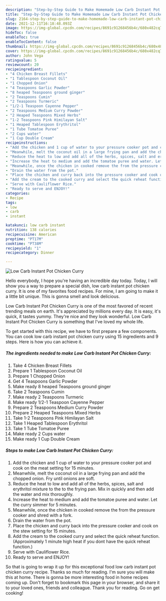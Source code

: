 ```yaml
---
description: "Step-by-Step Guide to Make Homemade Low Carb Instant Pot Chicken Curry"
title: "Step-by-Step Guide to Make Homemade Low Carb Instant Pot Chicken Curry"
slug: 2164-step-by-step-guide-to-make-homemade-low-carb-instant-pot-chicken-curry
date: 2021-12-11T16:18:48.093Z
image: https://img-global.cpcdn.com/recipes/8691c91268456b4c/680x482cq70/low-carb-instant-pot-chicken-curry-recipe-main-photo.jpg
hideToc: false
enableToc: true
enableTocContent: false
thumbnail: https://img-global.cpcdn.com/recipes/8691c91268456b4c/680x482cq70/low-carb-instant-pot-chicken-curry-recipe-main-photo.jpg
cover: https://img-global.cpcdn.com/recipes/8691c91268456b4c/680x482cq70/low-carb-instant-pot-chicken-curry-recipe-main-photo.jpg
author: John Vega
ratingvalue: 5
reviewcount: 20
recipeingredient:
- "4 Chicken Breast Fillets"
- "1 Tablespoon Coconut Oil"
- "1 Chopped Onion"
- "4 Teaspoons Garlic Powder"
- "8 heaped Teaspoons ground ginger"
- "2 Teaspoons Cumin"
- "2 Teaspoons Turmeric"
- "1/2-1 Teaspoon Cayenne Pepper"
- "2 Teaspoons Medium Curry Powder"
- "2 Heaped Teaspoons Mixed Herbs"
- "1-2 Teaspoons Pink Himilayan Salt"
- "1 Heaped Tablespoon Erythritol"
- "1 Tube Tomatoe Puree"
- "2 Cups water"
- "1 Cup Double Cream"
recipeinstructions:
- "Add the chicken and 1 cup of water to your pressure cooker pot and cook on the meat setting for 15 minutes."
- "Meanwhile, melt the coconut oil in a large frying pan and add the chopped onion. Fry until onions are soft."
- "Reduce the heat to low and add all of the herbs, spices, salt and erythritol mixture to the to the frying pan. Mix in quickly and then add the water and mix thoroughly."
- "Increase the heat to medium and add the tomatoe puree and water. Let the curry simmer for 5 minutes."
- "Meanwhile, once the chicken in cooked remove the from the pressure cooker and shred with a fork."
- "Drain the water from the pot."
- "Place the chicken and curry back into the pressure cooker and cook on the stew setting for 15 minutes."
- "Add the cream to the cooked curry and select the quick reheat function. (Approximately 1 minute high heat if you dont have the quick reheat function.)"
- "Serve with Cauliflower Rice."
- "Ready to serve and ENJOY!"
categories:
- Recipe
tags:
- low
- carb
- instant

katakunci: low carb instant 
nutrition: 138 calories
recipecuisine: American
preptime: "PT17M"
cooktime: "PT38M"
recipeyield: "1"
recipecategory: Dinner

---
```



![Low Carb Instant Pot Chicken Curry](https://img-global.cpcdn.com/recipes/8691c91268456b4c/680x482cq70/low-carb-instant-pot-chicken-curry-recipe-main-photo.jpg)

Hello everybody, I hope you're having an incredible day today. Today, I will show you a way to prepare a special dish, low carb instant pot chicken curry. It is one of my favorites food recipes. For mine, I am going to make it a little bit unique. This is gonna smell and look delicious.



Low Carb Instant Pot Chicken Curry is one of the most favored of recent trending meals on earth. It's appreciated by millions every day. It is easy, it's quick, it tastes yummy. They're nice and they look wonderful. Low Carb Instant Pot Chicken Curry is something that I've loved my whole life.


To get started with this recipe, we have to first prepare a few components. You can cook low carb instant pot chicken curry using 15 ingredients and 9 steps. Here is how you can achieve it.

<!--inarticleads1-->

##### The ingredients needed to make Low Carb Instant Pot Chicken Curry:

1. Take 4 Chicken Breast Fillets
1. Prepare 1 Tablespoon Coconut Oil
1. Prepare 1 Chopped Onion
1. Get 4 Teaspoons Garlic Powder
1. Make ready 8 heaped Teaspoons ground ginger
1. Take 2 Teaspoons Cumin
1. Make ready 2 Teaspoons Turmeric
1. Make ready 1/2-1 Teaspoon Cayenne Pepper
1. Prepare 2 Teaspoons Medium Curry Powder
1. Prepare 2 Heaped Teaspoons Mixed Herbs
1. Take 1-2 Teaspoons Pink Himilayan Salt
1. Take 1 Heaped Tablespoon Erythritol
1. Take 1 Tube Tomatoe Puree
1. Make ready 2 Cups water
1. Make ready 1 Cup Double Cream




<!--inarticleads2-->

##### Steps to make Low Carb Instant Pot Chicken Curry:

1. Add the chicken and 1 cup of water to your pressure cooker pot and cook on the meat setting for 15 minutes.
1. Meanwhile, melt the coconut oil in a large frying pan and add the chopped onion. Fry until onions are soft.
1. Reduce the heat to low and add all of the herbs, spices, salt and erythritol mixture to the to the frying pan. Mix in quickly and then add the water and mix thoroughly.
1. Increase the heat to medium and add the tomatoe puree and water. Let the curry simmer for 5 minutes.
1. Meanwhile, once the chicken in cooked remove the from the pressure cooker and shred with a fork.
1. Drain the water from the pot.
1. Place the chicken and curry back into the pressure cooker and cook on the stew setting for 15 minutes.
1. Add the cream to the cooked curry and select the quick reheat function. (Approximately 1 minute high heat if you dont have the quick reheat function.)
1. Serve with Cauliflower Rice.
1. Ready to serve and ENJOY!



So that is going to wrap it up for this exceptional food low carb instant pot chicken curry recipe. Thanks so much for reading. I'm sure you will make this at home. There is gonna be more interesting food in home recipes coming up. Don't forget to bookmark this page in your browser, and share it to your loved ones, friends and colleague. Thank you for reading. Go on get cooking!
